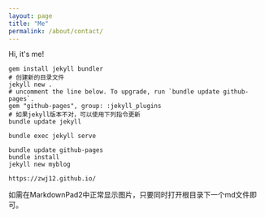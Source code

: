 ```yaml
---
layout: page
title: "Me"
permalink: /about/contact/
---
```


Hi, it's me!

	gem install jekyll bundler
	# 创建新的目录文件
	jekyll new .
	# uncomment the line below. To upgrade, run `bundle update github-pages`.
	gem "github-pages", group: :jekyll_plugins
	# 如果jekyll版本不对，可以使用下列指令更新
	bundle update jekyll

	bundle exec jekyll serve
	
	bundle update github-pages
	bundle install
	jekyll new myblog	

	https://zwj12.github.io/

如需在MarkdownPad2中正常显示图片，只要同时打开根目录下一个md文件即可。